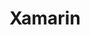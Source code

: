 ---
git: https://github.com/xamarin
guide: https://commons.wikimedia.org/wiki/File:Xamarin-logo.svg
logohandle: microsoft_xamarin
sort: xamarin
title: Xamarin
website: https://dotnet.microsoft.com/apps/xamarin
wikipedia: https://en.wikipedia.org/wiki/Xamarin
youtube: https://youtube.com/c/XamarinDevelopers
---